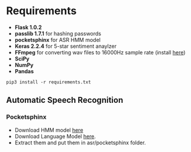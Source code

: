 # Requirements
- **Flask 1.0.2**
- **passlib 1.7.1** for hashing passwords
- **pocketsphinx** for ASR HMM model
- **Keras 2.2.4** for 5-star sentiment anaylzer
- **FFmpeg** for converting wav files to 16000Hz sample rate (install [here](http://ffmpeg.org/download.html))
- **SciPy**
- **NumPy**
- **Pandas**
```
pip3 install -r requirements.txt
```
## Automatic Speech Recognition
### Pocketsphinx
- Download HMM model [here](https://sourceforge.net/projects/cmusphinx/files/Acoustic%20and%20Language%20Models/.US%20English/cmusphinx-en-us-8khz-5.2.tar.gz/download)
- Download Language Model [here](https://sourceforge.net/projects/cmusphinx/files/Acoustic%20and%20Language%20Models/US%20English/en-70k-0.1.lm.gz/download).
- Extract them and put them in asr/pocketsphinx folder.